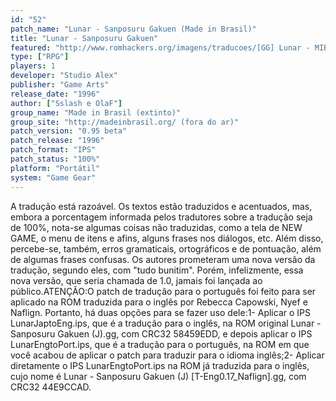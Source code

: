 ```yaml
---
id: "52"
patch_name: "Lunar - Sanposuru Gakuen (Made in Brasil)"
title: "Lunar - Sanposuru Gakuen"
featured: "http://www.romhackers.org/imagens/traducoes/[GG] Lunar - MIB - 1.png"
type: ["RPG"]
players: 1
developer: "Studio Alex"
publisher: "Game Arts"
release_date: "1996"
author: ["Sslash e OlaF"]
group_name: "Made in Brasil (extinto)"
group_site: "http://madeinbrasil.org/ (fora do ar)"
patch_version: "0.95 beta"
patch_release: "1996"
patch_format: "IPS"
patch_status: "100%"
platform: "Portátil"
system: "Game Gear"
---
```


A tradução está razoável. Os textos estão traduzidos e acentuados, mas, embora a porcentagem informada pelos tradutores sobre a tradução seja de 100%, nota-se algumas coisas não traduzidas, como a tela de NEW GAME, o menu de itens e afins, alguns frases nos diálogos, etc. Além disso, percebe-se, também, erros gramaticais, ortográficos e de pontuação, além de algumas frases confusas. Os autores prometeram uma nova versão da tradução, segundo eles, com "tudo bunitim". Porém, infelizmente, essa nova versão, que seria chamada de 1.0, jamais foi lançada ao público.ATENÇÃO:O patch de tradução para o português foi feito para ser aplicado na ROM traduzida para o inglês por Rebecca Capowski, Nyef e Naflign. Portanto, há duas opções para se fazer uso dele:1- Aplicar o IPS LunarJaptoEng.ips, que é a tradução para o inglês, na ROM original Lunar - Sanposuru Gakuen (J).gg, com CRC32 58459EDD, e depois aplicar o IPS LunarEngtoPort.ips, que é a tradução para o português, na ROM em que você acabou de aplicar o patch para traduzir para o idioma inglês;2- Aplicar diretamente o IPS LunarEngtoPort.ips na ROM já traduzida para o inglês, cujo nome é Lunar - Sanposuru Gakuen (J) [T-Eng0.17_Naflign].gg, com CRC32 44E9CCAD.